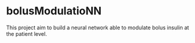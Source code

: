 # bolusModulatioNN

This project aim to build a neural network able to modulate bolus insulin at the patient level.
